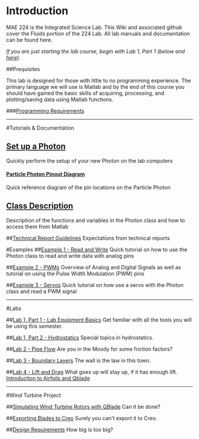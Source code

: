 # Introduction
MAE 224 is the Integrated Science Lab. This Wiki and associated github cover the Fluids portion of the 224 Lab. All lab manuals and documentation can be found here.

_If you are just starting the lab course, begin with Lab 1, Part 1 (below and [here](https://github.com/d008/MAE224/wiki/Lab-1,-Part-1:-Lab-Equipment-Basics))._

##Prequisites

This lab is designed for those with little to no programming experience. The primary language we will use is Matlab and by the end of this course you should have gained the basic skills of acquiring, processing, and plotting/saving data using Matlab functions.  

###[Programming Requirements](https://github.com/d008/MAE224/wiki/Programming-Requirements)

***
#Tutorials & Documentation
## [Set up a Photon ](https://github.com/d008/MAE224/wiki/Setting-Up-a-Particle-Photon)  
Quickly perform the setup of your new Photon on the lab computers

#### [Particle Photon Pinout Diagram](https://github.com/d008/MAE224/wiki/Particle-Photon-Pinout-Diagram)
Quick reference diagram of the pin locations on the Particle Photon

## [Class Description](https://github.com/mkfu/MAE224/wiki/Class-Description-:-Functions-and-Variables)
Description of the functions and variables in the Photon class and how to access them from Matlab

##[Technical Report Guidelines](https://github.com/mkfu/MAE224/wiki/Technical-Report-Guidelines)
Expectations from technical reports

#Examples
##[Example 1 - Read and Write](https://github.com/mkfu/MAE224/wiki/Example-1-:-Read-and-Write-Pins)
Quick tutorial on how to use the Photon class to read and write data with analog pins

##[Example 2 - PWMs](https://github.com/d008/MAE224/wiki/Example-2-:-PWMs)
Overview of Analog and Digital Signals as well as tutorial on using the Pulse Width Modulation (PWM) pins

##[Example 3 - Servos](https://github.com/mkfu/MAE224/wiki/Example-3-:-Servos)
Quick tutorial on how use a servo with the Photon class and read a PWM signal 

***
#Labs

##[Lab 1, Part 1 - Lab Equipment Basics](https://github.com/d008/MAE224/wiki/Lab-1,-Part-1:-Lab-Equipment-Basics)
Get familiar with all the tools you will be using this semester.

##[Lab 1, Part 2 - Hydrostatics](https://github.com/mkfu/MAE224/wiki/Lab-1:--Hydrostatics)
Special topics in hydrostatics.

##[Lab 2 - Pipe Flow](https://github.com/mkfu/MAE224/wiki/Lab-2:-Pipe-Flow)
Are you in the Moody for some friction factors?

##[Lab 3 - Boundary Layers](https://github.com/mkfu/MAE224/wiki/Lab-3:-Boundary-Layers)
The wall is the law in this town.

##[Lab 4 - Lift and Drag](https://github.com/mkfu/MAE224/wiki/Lab-4:-Lift-and-Drag)
What goes up will stay up, if it has enough lift.
    [Introduction to Airfoils and Qblade](https://github.com/d008/MAE224/wiki/Introduction-to-Airfoils-and-Qblade)

***
#Wind Turbine Project

##[Simulating Wind Turbine Rotors with QBlade](https://github.com/mkfu/MAE224/wiki/Simulating-Wind-Turbine-Rotors-using-Qblade)
Can it be done?

##[Exporting Blades to Creo](https://github.com/mkfu/MAE224/wiki/Wind-Turbine-Creo-Export-Tutorial)
Surely you can't export it to Creo.

##[Design Requirements](https://github.com/mkfu/MAE224/wiki/Wind-Turbine-Design)
How big is too big?
